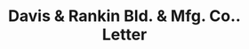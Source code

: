 ---
doi: 10.7916/D8252W8G
date_other: '1894'
date_other_textual: '1894'
form: correspondence
genre:
- Letters (correspondence)
name:
- Davis & Rankin Bld. & Mfg. Co.
object_in_context_url: https://biggert.cul.columbia.edu/items/view/ave_biggert_00174
subject_hierarchical_geographic:
- Chicago, Illinois, United States
subject_name:
- Davis & Rankin Bld. & Mfg. Co.
title: Davis & Rankin Bld. & Mfg. Co.. Letter
sort_title: Davis & Rankin Bld. & Mfg. Co.. Letter
call_number: ave_biggert_00174
coordinates:
- 41.83694444444445,-87.68472222222222
pid: ave_biggert_00174
identifiers: ave_biggert_00174
canvas_id: ldpd:395449
permalink: "/items/ave_biggert_00174/"
layout: iiif-image-page
---